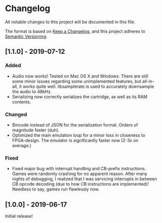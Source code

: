 # Changelog

All notable changes to this project will be documented in this file.

The format is based on [Keep a Changelog](https://keepachangelog.com/en/1.0.0/), and this project
adheres to [Semantic Versioning](https://semver.org/spec/v2.0.0.html).

## [1.1.0] - 2019-07-12

### Added

- Audio now works! Tested on Mac OS X and Windows. There are still some minor issues regarding some
  unimplemented features, but all-in-all, it works quite well. libsamplerate is used to accurately
  downsample the audio to 48kHz.
- Serializing now correctly serializes the cartridge, as well as its RAM contents.

### Changed

- Bincode instead of JSON for the serialization format. Orders of magnitude faster (duh).
- Optimized the main emulation loop for a minor loss in closeness to FPGA-design. The emulator is
  significantly faster now (2-3x on average.)

### Fixed

- Fixed major bug with interrupt handling and CB-prefix instructions. Games were randomly crashing
  for no apparent reason. After many nights of debugging, I realized that I was servicing interrupts
  in between CB opcode decoding (due to how CB instructions are implemented)! Needless to say, games
  run flawlessly now.

## [1.0.0] - 2019-06-17

Initial release!
